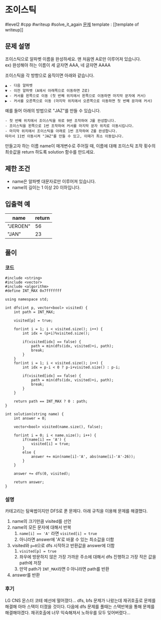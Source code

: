 # 조이스틱

#level2 #cpp #writeup #solve_it_again
[문제](https://school.programmers.co.kr/learn/courses/30/lessons/42860#)
template : [[template of writeup]]

## 문제 설명

조이스틱으로 알파벳 이름을 완성하세요. 맨 처음엔 A로만 이루어져 있습니다.  
ex) 완성해야 하는 이름이 세 글자면 AAA, 네 글자면 AAAA

조이스틱을 각 방향으로 움직이면 아래와 같습니다.

```
▲ - 다음 알파벳
▼ - 이전 알파벳 (A에서 아래쪽으로 이동하면 Z로)
◀ - 커서를 왼쪽으로 이동 (첫 번째 위치에서 왼쪽으로 이동하면 마지막 문자에 커서)
▶ - 커서를 오른쪽으로 이동 (마지막 위치에서 오른쪽으로 이동하면 첫 번째 문자에 커서)
```

예를 들어 아래의 방법으로 "JAZ"를 만들 수 있습니다.

```
- 첫 번째 위치에서 조이스틱을 위로 9번 조작하여 J를 완성합니다.
- 조이스틱을 왼쪽으로 1번 조작하여 커서를 마지막 문자 위치로 이동시킵니다.
- 마지막 위치에서 조이스틱을 아래로 1번 조작하여 Z를 완성합니다.
따라서 11번 이동시켜 "JAZ"를 만들 수 있고, 이때가 최소 이동입니다.
```

만들고자 하는 이름 name이 매개변수로 주어질 때, 이름에 대해 조이스틱 조작 횟수의 최솟값을 return 하도록 solution 함수를 만드세요.

## 제한 조건

- name은 알파벳 대문자로만 이루어져 있습니다.
- name의 길이는 1 이상 20 이하입니다.

## 입출력 예

| name     | return |
| -------- | ------ |
| "JEROEN" | 56     |
| "JAN"    | 23     |

## 풀이

### 코드

```
#include <string>
#include <vector>
#include <algorithm>
#define INT_MAX 0x7fffffff

using namespace std;

int dfs(int p, vector<bool> visited) {
    int path = INT_MAX;
    
    visited[p] = true;
    
    for(int i = 1; i < visited.size(); i++) {
        int idx = (p+i)%visited.size();
        
        if(visited[idx] == false) {
            path = min(dfs(idx, visited)+i, path);
            break;
        }
    }
    for(int i = 1; i < visited.size(); i++) {
        int idx = p-i < 0 ? p-i+visited.size() : p-i;
        
        if(visited[idx] == false) {
            path = min(dfs(idx, visited)+i, path);
            break;
        }
    }
    
    return path == INT_MAX ? 0 : path;
}

int solution(string name) {
    int answer = 0;
    
    vector<bool> visited(name.size(), false);
    
    for(int i = 0; i < name.size(); i++) {
        if(name[i] == 'A') {
            visited[i] = true;
        }
        else {
            answer += min(name[i]-'A', abs(name[i]-'A'-26));
        }
    }
    
    answer += dfs(0, visited);
    
    return answer;
}

```

### 설명

카테고리는 탐욕법이지만 DFS로 푼 문제다. 아래 규칙을 이용해 문제를 해결했다.

1. name의 크기만큼 visited를 선언
2. name의 모든 문자에 대해서 반복
	1. `name[i] == 'A'` 라면 `visited[i] = true`  
	2. 아니라면 answer에 'A'로 바꿀 수 있는 최소값을 더함
3. visited와 `p=0`으로 dfs 시작하고 반환값을 answer에 더함
	1. `visited[p] = true`
	2. 좌우에 방문하지 않은 가장 가까운 주소에 대해서 dfs 진행하고 가장 작은 값을 path에 저장
	3. 만약 path가 `INT_MAX`라면 0 아니라면 path를 반환
4. answer를 반환

### 후기

LG CNS 몬스터 코테 예선에 떨어졌다... dfs, bfs 문제가 나왔는데 재귀호출로 문제를 해결해 아마 스택이 터졌을 것이다. 다음에 dfs 문제를 풀때는 스택반복을 통해 문제를 해결해야겠다. 재귀호출에 너무 익숙해져서 노하우를 모두 잊어버렸다...
